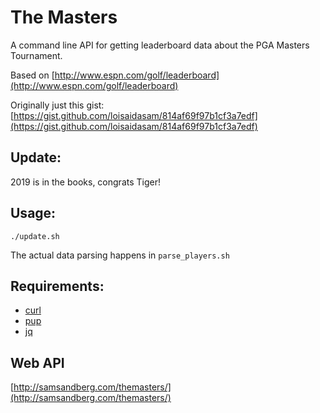 # The Masters

A command line API for getting leaderboard data about the PGA Masters Tournament.

Based on [http://www.espn.com/golf/leaderboard](http://www.espn.com/golf/leaderboard)

Originally just this gist: [https://gist.github.com/loisaidasam/814af69f97b1cf3a7edf](https://gist.github.com/loisaidasam/814af69f97b1cf3a7edf)

## Update:

2019 is in the books, congrats Tiger!

## Usage:

```shell
./update.sh
```

The actual data parsing happens in `parse_players.sh`

## Requirements:

- [curl](http://curl.haxx.se/)
- [pup](https://github.com/EricChiang/pup)
- [jq](http://stedolan.github.io/jq/)

## Web API

[http://samsandberg.com/themasters/](http://samsandberg.com/themasters/)
